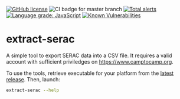 [![GitHub license](https://img.shields.io/github/license/c2corg/extract-serac.svg)](https://github.com/c2corg/extract-serac/blob/master/LICENSE) ![CI badge for master branch](https://github.com/c2corg/extract-serac/workflows/Build/badge.svg?branch=master) [![Total alerts](https://img.shields.io/lgtm/alerts/g/c2corg/extract-serac.svg?logo=lgtm&logoWidth=18)](https://lgtm.com/projects/g/c2corg/extract-serac/alerts/) [![Language grade: JavaScript](https://img.shields.io/lgtm/grade/javascript/g/c2corg/extract-serac.svg?logo=lgtm&logoWidth=18)](https://lgtm.com/projects/g/c2corg/extract-serac/context:javascript) [![Known Vulnerabilities](https://snyk.io/test/github/c2corg/extract-serac/badge.svg)](https://snyk.io/test/github/c2corg/extract-serac)

# extract-serac

A simple tool to export SERAC data into a CSV file.
It requires a valid account with sufficient priviledges on <https://www.camptocamp.org>.

To use the tools, retrieve executable for your platform from the [latest release](https://github.com/c2corg/extract-serac/releases). Then, launch:

```sh
extract-serac --help
```
